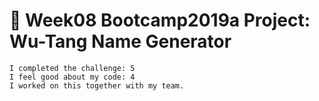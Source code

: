 # 🎤 Week08 Bootcamp2019a Project: Wu-Tang Name Generator

```
I completed the challenge: 5
I feel good about my code: 4
I worked on this together with my team.
```
